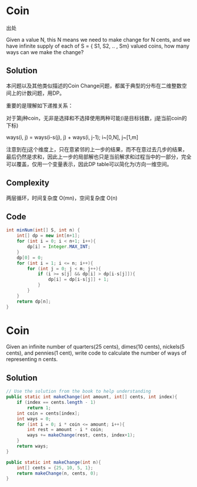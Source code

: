 # Coin

出处

Given a value N, this N means we need to make change for N cents, and we have infinite supply of each of S = { S1, S2, .. , Sm} valued coins, how many ways can we make the change?

## Solution

本问题以及其他类似描述的Coin Change问题，都属于典型的分布在二维整数空间上的计数问题，用DP。

重要的是理解如下递推关系：

对于第j种coin，无非是选择和不选择使用两种可能(i是目标钱数，j是当前coin的下标)

ways(i, j) = ways(i-s(j), j) + ways(i, j-1);  i~[0,N], j~[1,m]

注意到在j这个维度上，只在意紧邻的上一步的结果，而不在意过去几步的结果，最后仍然是求和，因此上一步的局部解也只是当前解求和过程当中的一部分，完全可以覆盖，仅用一个变量表示，因此DP table可以简化为i方向一维空间。

## Complexity

两层循环，时间复杂度 O(mn)，空间复杂度 O(n)

## Code

```java
int minNum(int[] S, int n) {
	int[] dp = new int[n+1];
	for (int i = 0; i < n+1; i++){
		dp[i] = Integer.MAX_INT;
	}
	dp[0] = 0;
	for (int i = 1; i <= n; i++){
		for (int j = 0; j < m; j++){
			if (i >= s[j] && dp[i] > dp[i-s[j]]){
				dp[i] = dp[i-s[j]] + 1;
			}
		}
	}
	return dp[n];
}
```

# Coin

Given an infinite number of quarters(25 cents), dimes(10 cents), nickels(5 cents), and pennies(1 cent), write code to calculate the number of ways of representing n cents.

## Solution

```java
// Use the solution from the book to help understanding
public static int makeChange(int amount, int[] cents, int index){
    if (index == cents.length - 1)
        return 1;
    int coin = cents[index];
    int ways = 0;
    for (int i = 0; i * coin <= amount; i++){
        int rest = amount - i * coin;
        ways += makeChange(rest, cents, index+1);
    }
    return ways;
}

public static int makeChange(int n){
    int[] cents = {25, 10, 5, 1};
    return makeChange(n, cents, 0);
}       
``` 

